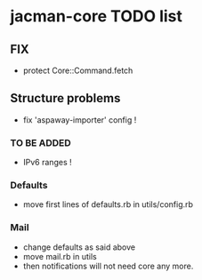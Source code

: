 # jacman-core TODO list

## FIX
* protect Core::Command.fetch

## Structure problems
* fix 'aspaway-importer' config !

### TO BE ADDED
* IPv6 ranges !

### Defaults
* move first lines of defaults.rb in  utils/config.rb

### Mail
* change defaults as said above
* move mail.rb in utils
* then notifications will not need core any more.
